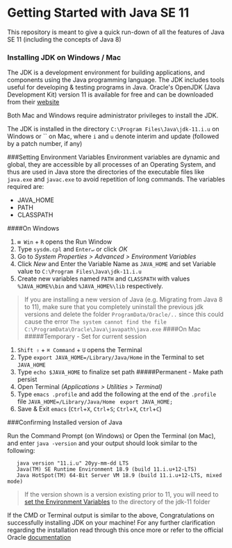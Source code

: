 # Getting Started with Java SE 11
This repository is meant to give a quick run-down of all the features of Java SE 11 (including the concepts of Java 8)
<!--##Pre-Setup-->
### Installing JDK on Windows / Mac
The JDK is a development environment for building applications, and components using the Java programming language. The JDK includes tools useful for developing & testing programs in Java. 
Oracle's OpenJDK (Java Development Kit) version 11 is available for free and can be downloaded from their [website](https://www.oracle.com/technetwork/java/javase/downloads/jdk11-downloads-5066655.html)

Both Mac and Windows require administrator privileges to install the JDK.  

The JDK is installed in the directory `C:\Program Files\Java\jdk-11.i.u` on Windows or `` on Mac, where `i` and `u` denote interim and update (followed by a patch number, if any)


###Setting Environment Variables
Environment variables are dynamic and global, they are accessible by all processes of an Operating System, and thus are used in Java store the directories of the executable files like `java.exe` and `javac.exe` to avoid repetition of long commands.
The variables required are: 
* JAVA_HOME
* PATH
* CLASSPATH


####On Windows
1. `⊞ Win` + `R` opens the Run Window
2. Type `sysdm.cpl` and `Enter↵` or click *OK*
3. Go to *System Properties > Advanced > Environment Variables*
4. Click *New* and Enter the Variable Name as `JAVA_HOME` and set Variable value to `C:\Program Files\Java\jdk-11.i.u`
5. Create new variables named `PATH` and `CLASSPATH` with values `%JAVA_HOME%\bin` and `%JAVA_HOME%\lib` respectively.
<!--https://stackoverflow.com/questions/26864662/the-system-cannot-find-the-file-c-programdata-oracle-java-javapath-java-exe-->
> If you are installing a new version of Java (e.g. Migrating from Java 8 to 11), make sure that you completely uninstall the previous jdk versions and delete the folder `ProgramData/Oracle/..` since this could cause the error `The system cannot find the file C:\ProgramData\Oracle\Java\javapath\java.exe`
####On Mac
#####Temporary - Set for current session
1. `Shift ⇧` + `⌘ Command` + `U` opens the Terminal
2. Type `export JAVA_HOME=/Library/Java/Home` in the Terminal to set `JAVA_HOME`
3. Type `echo $JAVA_HOME` to finalize set path 
#####Permanent - Make path persist
1. Open Terminal *(Applications > Utilities > Terminal)*
2. Type `emacs .profile` and add the following at the end of the `.profile` file
`
JAVA_HOME=/Library/Java/Home 
`
`
export JAVA_HOME;
`
3. Save & Exit `emacs` (`Ctrl`+`X`, `Ctrl`+`S`; `Ctrl`+`X`, `Ctrl`+`C`)

<!--http://www.sajeconsultants.com/how-to-set-java_home-on-mac-os-x/-->
###Confirming Installed version of Java 

Run the Command Prompt (on Windows) or Open the Terminal (on Mac), and enter `java -version` and your output should look similar to the following:
```
   java version "11.i.u" 20yy-mm-dd LTS
   Java(TM) SE Runtime Environment 18.9 (build 11.i.u+12-LTS)
   Java HotSpot(TM) 64-Bit Server VM 18.9 (build 11.i.u+12-LTS, mixed mode)
```
>If the version shown is a version existing prior to 11, you will need to [set the Environment Variables](##setting-environment-variables) to the directory of the jdk-11 folder

If the CMD or Terminal output is similar to the above, Congratulations on successfully installing JDK on your machine!
For any further clarification regarding the installation read through this once more or refer to the official Oracle [documentation](https://docs.oracle.com/en/java/javase/11/install/overview-jdk-installation.html#GUID-8677A77F-231A-40F7-98B9-1FD0B48C346A)
